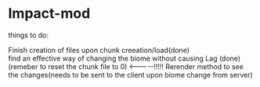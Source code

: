 Impact-mod
==========

things to do:  
  
Finish creation of files upon chunk creeation/load(done)  
find an effective way of changing the biome without causing Lag (done) 
(remeber to reset the chunk file to 0)  <-----!!!!!
Rerender method to see the changes(needs to be sent to the client upon biome change from server)  

